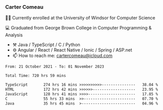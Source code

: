 ### Carter Comeau

🙋‍♂️ Currently enrolled at the University of Windsor for Computer Science

💻 Graduated from George Brown College in Computer Programming & Analysis

- ⚒️ Java / TypeScript / C / Python
- ⚙️ Angular / React / React Native / Ionic / Spring / ASP.net
- 📫 How to reach me: cartercomeau@icloud.com

<!--START_SECTION:waka-->

```txt
From: 21 October 2021 - To: 01 November 2023

Total Time: 720 hrs 59 mins

TypeScript       274 hrs 16 mins >>>>>>>>>>---------------   38.04 %
HTML             172 hrs 42 mins >>>>>>-------------------   23.95 %
JavaScript       128 hrs 41 mins >>>>---------------------   17.85 %
C                55 hrs 33 mins  >>-----------------------   07.70 %
Java             35 hrs 45 mins  >------------------------   04.96 %
```

<!--END_SECTION:waka-->
